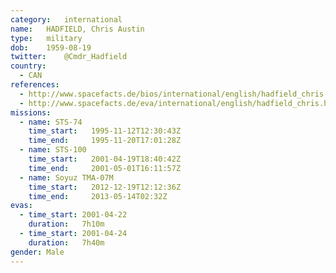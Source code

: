 ```yaml
---
category:	international
name:	HADFIELD, Chris Austin
type:	military
dob:	1959-08-19
twitter:	@Cmdr_Hadfield
country:
  - CAN
references:
  - http://www.spacefacts.de/bios/international/english/hadfield_chris.htm
  - http://www.spacefacts.de/eva/international/english/hadfield_chris.htm
missions:
  - name: STS-74
    time_start:   1995-11-12T12:30:43Z
    time_end:     1995-11-20T17:01:28Z
  - name: STS-100
    time_start:   2001-04-19T18:40:42Z
    time_end:     2001-05-01T16:11:57Z
  - name: Soyuz TMA-07M
    time_start:   2012-12-19T12:12:36Z
    time_end:     2013-05-14T02:32Z
evas:
  - time_start: 2001-04-22
    duration:   7h10m
  - time_start: 2001-04-24
    duration:   7h40m
gender:	Male
---
```

